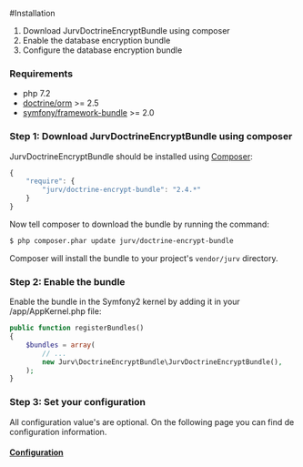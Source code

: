 #Installation

1. Download JurvDoctrineEncryptBundle using composer
2. Enable the database encryption bundle
3. Configure the database encryption bundle

### Requirements

* php 7.2
* [doctrine/orm](https://packagist.org/packages/doctrine/orm) >= 2.5
* [symfony/framework-bundle](https://packagist.org/packages/symfony/framework-bundle) >= 2.0

### Step 1: Download JurvDoctrineEncryptBundle using composer

JurvDoctrineEncryptBundle should be installed using [Composer](http://getcomposer.org/):

``` js
{
    "require": {
        "jurv/doctrine-encrypt-bundle": "2.4.*"
    }
}
```

Now tell composer to download the bundle by running the command:

``` bash
$ php composer.phar update jurv/doctrine-encrypt-bundle
```

Composer will install the bundle to your project's `vendor/jurv` directory.

### Step 2: Enable the bundle

Enable the bundle in the Symfony2 kernel by adding it in your /app/AppKernel.php file:

``` php
public function registerBundles()
{
    $bundles = array(
        // ...
        new Jurv\DoctrineEncryptBundle\JurvDoctrineEncryptBundle(),
    );
}
```

### Step 3: Set your configuration

All configuration value's are optional.
On the following page you can find de configuration information.

#### [Configuration](https://github.com/jurv/DoctrineEncryptBundle/blob/master/Resources/doc/configuration.md)
